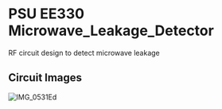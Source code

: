 # PSU EE330 Microwave_Leakage_Detector
RF circuit design to detect microwave leakage

## Circuit Images
![IMG_0531Ed](https://user-images.githubusercontent.com/75147239/145736414-5c6d1f0d-a116-4aec-815b-f13266589cb4.png)
